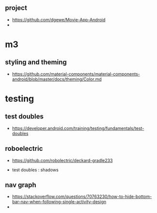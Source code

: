 ## project

- https://github.com/dgewe/Movie-App-Android
- 

# m3

## styling and theming

- https://github.com/material-components/material-components-android/blob/master/docs/theming/Color.md


# testing

## test doubles

- https://developer.android.com/training/testing/fundamentals/test-doubles

## roboelectric

- https://github.com/robolectric/deckard-gradle233

- test doubles : shadows 

## nav graph 

- https://stackoverflow.com/questions/70763230/how-to-hide-bottom-bar-nav-when-following-single-activity-design
- 